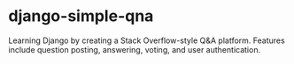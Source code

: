 # django-simple-qna
Learning Django by creating a Stack Overflow-style Q&amp;A platform. Features include question posting, answering, voting, and user authentication.
